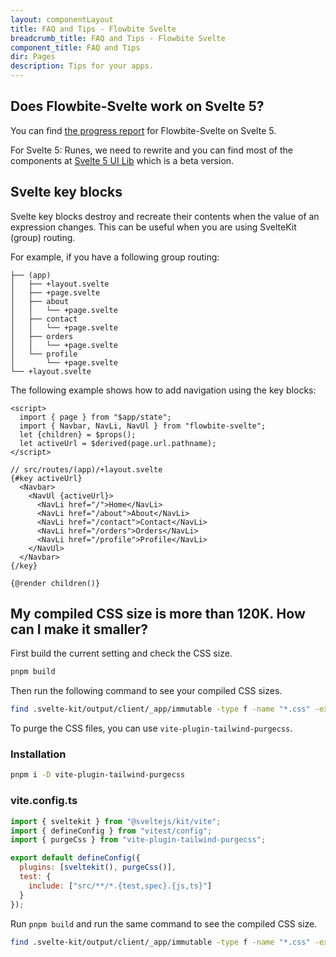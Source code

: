 ```yaml
---
layout: componentLayout
title: FAQ and Tips - Flowbite Svelte
breadcrumb_title: FAQ and Tips - Flowbite Svelte
component_title: FAQ and Tips
dir: Pages
description: Tips for your apps.
---
```


## Does Flowbite-Svelte work on Svelte 5?

You can find [the progress report](https://flowbite-svelte-5-dev.vercel.app/) for Flowbite-Svelte on Svelte 5.

For Svelte 5: Runes, we need to rewrite and you can find most of the components at [Svelte 5 UI Lib](https://svelte-5-ui-lib.codewithshin.com/) which is a beta version.

## Svelte key blocks

Svelte key blocks destroy and recreate their contents when the value of an expression changes. This can be useful when you are using SvelteKit (group) routing.

For example, if you have a following group routing:

```
├── (app)
│   ├── +layout.svelte
│   ├── +page.svelte
│   ├── about
│   │   └── +page.svelte
│   ├── contact
│   │   └── +page.svelte
│   ├── orders
│   │   └── +page.svelte
│   └── profile
│       └── +page.svelte
└── +layout.svelte
```

The following example shows how to add navigation using the key blocks:

```svelte example hideOutput
<script>
  import { page } from "$app/state";
  import { Navbar, NavLi, NavUl } from "flowbite-svelte";
  let {children} = $props();
  let activeUrl = $derived(page.url.pathname);
</script>

// src/routes/(app)/+layout.svelte
{#key activeUrl}
  <Navbar>
    <NavUl {activeUrl}>
      <NavLi href="/">Home</NavLi>
      <NavLi href="/about">About</NavLi>
      <NavLi href="/contact">Contact</NavLi>
      <NavLi href="/orders">Orders</NavLi>
      <NavLi href="/profile">Profile</NavLi>
    </NavUl>
  </Navbar>
{/key}

{@render children()}
```

## My compiled CSS size is more than 120K. How can I make it smaller?

First build the current setting and check the CSS size.

```sh
pnpm build
```

Then run the following command to see your compiled CSS sizes.

```sh
find .svelte-kit/output/client/_app/immutable -type f -name "*.css" -exec du -h {} +
```

To purge the CSS files, you can use `vite-plugin-tailwind-purgecss`.

### Installation

```sh
pnpm i -D vite-plugin-tailwind-purgecss
```

### vite.config.ts

```js
import { sveltekit } from "@sveltejs/kit/vite";
import { defineConfig } from "vitest/config";
import { purgeCss } from "vite-plugin-tailwind-purgecss";

export default defineConfig({
  plugins: [sveltekit(), purgeCss()],
  test: {
    include: ["src/**/*.{test,spec}.{js,ts}"]
  }
});
```

Run `pnpm build` and run the same command to see the compiled CSS size.

```sh
find .svelte-kit/output/client/_app/immutable -type f -name "*.css" -exec du -h {} +
```
